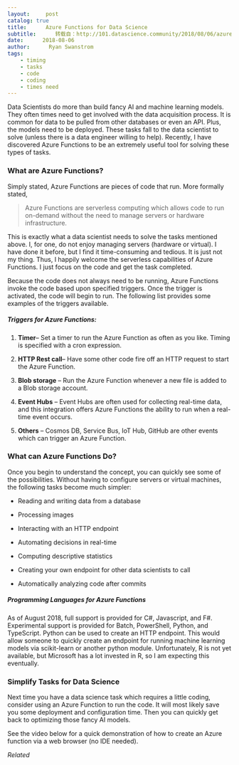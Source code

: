 ```yaml
---
layout:     post
catalog: true
title:      Azure Functions for Data Science
subtitle:      转载自：http://101.datascience.community/2018/08/06/azure-functions-for-data-science/#utm_source=rss&utm_medium=rss
date:      2018-08-06
author:      Ryan Swanstrom
tags:
    - timing
    - tasks
    - code
    - coding
    - times need
---
```


Data Scientists do more than build fancy AI and machine learning models. They often times need to get involved with the data acquisition process. It is common for data to be pulled from other databases or even an API. Plus, the models need to be deployed. These tasks fall to the data scientist to solve (unless there is a data engineer willing to help). Recently, I have discovered Azure Functions to be an extremely useful tool for solving these types of tasks.

### What are Azure Functions?

Simply stated, Azure Functions are pieces of code that run. More formally stated, 

> Azure Functions are serverless computing which allows code to run on-demand without the need to manage servers or hardware infrastructure. 

This is exactly what a data scientist needs to solve the tasks mentioned above. I, for one, do not enjoy managing servers (hardware or virtual). I have done it before, but I find it time-consuming and tedious. It is just not my thing. Thus, I happily welcome the serverless capabilities of Azure Functions. I just focus on the code and get the task completed.

Because the code does not always need to be running, Azure Functions invoke the code based upon specified triggers. Once the trigger is activated, the code will begin to run. The following list provides some examples of the triggers available.

##### Triggers for Azure Functions:

1. **Timer**– Set a timer to run the Azure Function as often as you like. Timing is specified with a cron expression. 

1. **HTTP Rest call**– Have some other code fire off an HTTP request to start the Azure Function. 

1. **Blob storage** – Run the Azure Function whenever a new file is added to a Blob storage account. 

1. **Event Hubs** – Event Hubs are often used for collecting real-time data, and this integration offers Azure Functions the ability to run when a real-time event occurs. 

1. **Others** – Cosmos DB, Service Bus, IoT Hub, GitHub are other events which can trigger an Azure Function.


### What can Azure Functions Do?

Once you begin to understand the concept, you can quickly see some of the possibilities. Without having to configure servers or virtual machines, the following tasks become much simpler:

- Reading and writing data from a database

- Processing images

- Interacting with an HTTP endpoint

- Automating decisions in real-time

- Computing descriptive statistics

- Creating your own endpoint for other data scientists to call

- Automatically analyzing code after commits


##### Programming Languages for Azure Functions

As of August 2018, full support is provided for C#, Javascript, and F#. Experimental support is provided for Batch, PowerShell, Python, and TypeScript. Python can be used to create an HTTP endpoint. This would allow someone to quickly create an endpoint for running machine learning models via scikit-learn or another python module. Unfortunately, R is not yet available, but Microsoft has a lot invested in R, so I am expecting this eventually.

### Simplify Tasks for Data Science 

Next time you have a data science task which requires a little coding, consider using an Azure Function to run the code. It will most likely save you some deployment and configuration time. Then you can quickly get back to optimizing those fancy AI models.

See the video below for a quick demonstration of how to create an Azure function via a web browser (no IDE needed). 




*Related*


